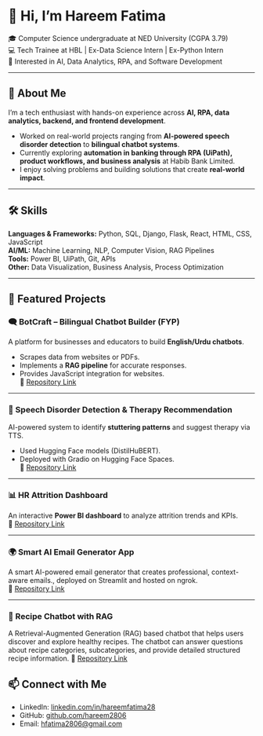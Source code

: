 # 👋 Hi, I’m Hareem Fatima  

🎓 Computer Science undergraduate at NED University (CGPA 3.79)  
💻 Tech Trainee at HBL | Ex-Data Science Intern | Ex-Python Intern  
🌱 Interested in AI, Data Analytics, RPA, and Software Development  

---

## 🚀 About Me  
I’m a tech enthusiast with hands-on experience across **AI, RPA, data analytics, backend, and frontend development**.  
- Worked on real-world projects ranging from **AI-powered speech disorder detection** to **bilingual chatbot systems**.  
- Currently exploring **automation in banking through RPA (UiPath), product workflows, and business analysis** at Habib Bank Limited.  
- I enjoy solving problems and building solutions that create **real-world impact**.  

---

## 🛠️ Skills  
**Languages & Frameworks:** Python, SQL, Django, Flask, React, HTML, CSS, JavaScript  
**AI/ML:** Machine Learning, NLP, Computer Vision, RAG Pipelines  
**Tools:** Power BI, UiPath, Git, APIs  
**Other:** Data Visualization, Business Analysis, Process Optimization  

---

## 📌 Featured Projects  

### 🗨️ BotCraft – Bilingual Chatbot Builder (FYP)  
A platform for businesses and educators to build **English/Urdu chatbots**.  
- Scrapes data from websites or PDFs.  
- Implements a **RAG pipeline** for accurate responses.  
- Provides JavaScript integration for websites.  
🔗 [Repository Link](https://github.com/ArishaAhmed/FYDP) 

---

### 🎤 Speech Disorder Detection & Therapy Recommendation  
AI-powered system to identify **stuttering patterns** and suggest therapy via TTS.  
- Used Hugging Face models (DistilHuBERT).  
- Deployed with Gradio on Hugging Face Spaces.  
🔗 [Repository Link](https://github.com/Onaiza-Reaz/Stuttering-Detection-Recommendation-System-AI-Challenge)

---

### 📊 HR Attrition Dashboard  
An interactive **Power BI dashboard** to analyze attrition trends and KPIs.  
🔗 [Repository Link](https://github.com/hareem2806/HR_AttritionAnalysis)

---

### 🌍 Smart AI Email Generator App 
A smart AI-powered email generator that creates professional, context-aware emails., deployed on Streamlit and hosted on ngrok.  
🔗 [Repository Link](https://github.com/hareem2806/Smart-Email-Generator-App.git)

---

### 🍲 Recipe Chatbot with RAG
A Retrieval-Augmented Generation (RAG) based chatbot that helps users discover and explore healthy recipes. The chatbot can answer questions about recipe categories, subcategories, and provide detailed structured recipe information.
🔗 [Repository Link](https://github.com/hareem2806/recipe-bot.git)



## 📫 Connect with Me  
- LinkedIn: [linkedin.com/in/hareemfatima28](https://www.linkedin.com/in/hareemfatima28)  
- GitHub: [github.com/hareem2806](https://github.com/hareem2806)  
- Email: hfatima2806@gmail.com  

